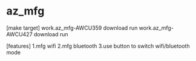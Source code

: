 # az_mfg

[make target]
work.az_mfg-AWCU359 download run
work.az_mfg-AWCU427 download run

[features]
1.mfg wifi
2.mfg bluetooth
3.use button to switch wifi/bluetooth mode

